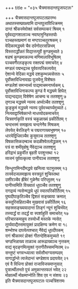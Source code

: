 +++
title = "०३५ चैत्रमासदान्तपूजापटलः"

+++
चैत्रमासदान्तपूजापटलप्रारम्भः    
अथातस्सम्प्रवक्ष्यामि दान्तपूजाविधिक्रमम्  
दान्तं श्रीकरमेवोक्तं सर्वसम्पत्करं श्रियम् १  
पूर्ववद्यागशालाञ्च नवाष्टमुनिहस्तयोः  
पञ्चहस्तप्रमाणं वा मण्टपञ्चतुरश्रकम् २  
वेदिकामद्ध्यमे चैव दर्पणोदरसन्निभम्  
विस्तरार्द्धोन्नतं विद्यात्तत्पूर्वे कुण्डमुच्यते ३  
षडश्रं कुण्डमाकल्प्य मणिमालाविभूषितम्  
पञ्चवर्णैरलङ्कृत्य रक्तपद्मं समाचरेत् ४  
मण्डलं पद्मभद्रञ्च पूर्ववत्परिकल्पयेत्  
ऐशान्ये वेदिका मद्ध्ये दशकुम्भन्न्यसेत्ततः ५  
पूर्वोक्तविधिनावाह्य पूजयेत्तु विशेषतः  
मण्डलेशं समभ्यर्च्य पाद्यमाचमनार्घ्यकम् ६  
पूर्वोक्तविधिनाकल्प्य कुण्डं वै मद्ध्यमे क्षिपेत्  
पाद्यन्दद्यात् विशेषेण आचम्य च ततश्शृणु ७  
तृणञ्च मद्ध्यमे न्यस्य अर्घ्यञ्चैव ततश्शृणु  
कुङ्कुमं मद्ध्यमे न्यस्य पूर्ववच्चार्घ्यमुच्यते ८  
नित्यवद्वाभिषेकान्ते माधव्योदकमाचरेत्  
चित्रवर्णाकृतिं वस्त्रं चकुळाख्यं प्रकीर्तितम् ९  
चन्दभस्मं समाहृत्य चन्दनेनैव मिश्रकम्  
लेपयेत् बेरलिङ्गे च पद्मरागाख्यभूषणम् १०  
धारयेद्विधिवञ्चैव कुसुमञ्च ततश्शृणु  
विषकासिकदम्बञ्च कदळीश्वेतलोद्ध्रकम् ११  
पत्रं वा शमीवृक्षेषु नैवेद्यञ्च ततश्शृणु  
हरिद्राभं प्रकुर्वीत बृहती परशुन्तथा १२  
व्यजनं पूर्ववत्कृत्वा पानीयञ्च ततश्शृणु  

सिन्धुगामिनदीमद्ध्ये खनित्वा घटमुत्तमम् १३  
तत्स्वेदजलमाहृत्य वस्त्रपूतं शुचिस्तथा  
उशीरञ्चैव ह्रीबेरं गुळेनैव परिप्लुतम् १४  
पानीय्यमिति विख्यातं धूपञ्चैव ततश्शृणु  
रागद्रव्यं न्यसेन्मद्ध्ये धूपं स्यात्परिकीर्तितम् १५  
पुष्पदीपाकृतिञ्चैव द्विशतं सङ्ख्यया क्रमात्  
कस्तूरिसहितञ्चैव मुखवासं प्रकीर्तितम् १६  
सहस्रसङ्ख्ययादान्तं लिङ्गं न्यूनं शुचिर्भवेत्  
तस्यार्द्धं वा तदर्द्धं वा स्पर्शाहुतिं समाचरेत् १७  
परिचारकमाहूय तस्योर्ध्वे मस्तके न्यसेत्  
तूर्य्यवाद्यैस्समायुक्तं प्रादक्षिण्य क्रमेण वा १८  
शम्भोश्च दापयेत्पश्चात् नैवेद्यं धूपदीपकम्  
रागं श्रीकामरं प्रोक्तं गीतन्देशिकमुच्यते १९  
चण्डभिन्नाख्य ताळञ्च आरूढाख्यञ्च नृत्तकम्  
वाद्यं मृदङ्गमित्युक्तं नृत्तगीतैस्समन्वितम् २०  
सन्तुष्टं भगवन्ध्यात्वा सर्वसौभाग्यसम्पदम्  
यागार्द्धान्ते त्यजेदान्तं चण्डेशाय प्रदापयेत् २१  
एवं वै विधिना प्रोक्तं राजाविजयमाप्नुयात्  
पुत्रार्त्थीलभते पुत्रं अमुकान्तत्फलं भवेत् २२  
मोक्षार्त्थी मोक्षमाप्नोति शिव एव न संशयः २३  
इति चैत्रमासदान्तपूजापटलः पञ्चत्रिंशत्तमः  

